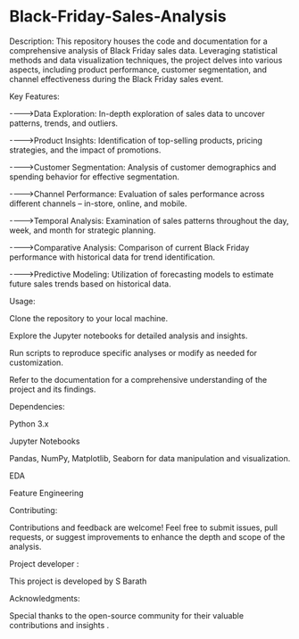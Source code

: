 # Black-Friday-Sales-Analysis
Description: This repository houses the code and documentation for a comprehensive analysis of Black Friday sales data. Leveraging statistical methods and data visualization techniques, the project delves into various aspects, including product performance, customer segmentation, and channel effectiveness during the Black Friday sales event.

Key Features:

---->Data Exploration: In-depth exploration of sales data to uncover patterns, trends, and outliers.

---->Product Insights: Identification of top-selling products, pricing strategies, and the impact of promotions.

---->Customer Segmentation: Analysis of customer demographics and spending behavior for effective segmentation.

---->Channel Performance: Evaluation of sales performance across different channels – in-store, online, and mobile.

---->Temporal Analysis: Examination of sales patterns throughout the day, week, and month for strategic planning.

---->Comparative Analysis: Comparison of current Black Friday performance with historical data for trend identification.

---->Predictive Modeling: Utilization of forecasting models to estimate future sales trends based on historical data.

Usage:

Clone the repository to your local machine.

Explore the Jupyter notebooks for detailed analysis and insights.

Run scripts to reproduce specific analyses or modify as needed for customization.

Refer to the documentation for a comprehensive understanding of the project and its findings.


Dependencies:


Python 3.x

Jupyter Notebooks

Pandas, NumPy, Matplotlib, Seaborn for data manipulation and visualization.

EDA

Feature Engineering


Contributing:


Contributions and feedback are welcome! Feel free to submit issues, pull requests, or suggest improvements to enhance the depth and scope of the analysis.

Project developer :

This project is developed by S Barath 

Acknowledgments:

Special thanks to the open-source community for their valuable contributions and insights .
